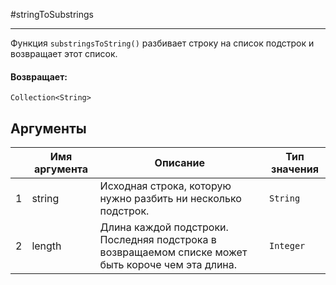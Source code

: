 #stringToSubstrings

---

Функция `substringsToString()` разбивает строку на список подстрок и возвращает этот список.

#### Возвращает:

`Collection<String>`

## Аргументы

|  | Имя аргумента | Описание | Тип значения |
| --- | --- | --- | --- |
| 1 | string | Исходная строка, которую нужно разбить ни несколько подстрок. | `String` |
| 2 | length | Длина каждой подстроки. Последняя подстрока в возвращаемом списке может быть короче чем эта длина. | `Integer` |

